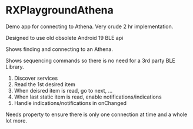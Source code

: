 # RXPlaygroundAthena
Demo app for connecting to Athena. Very crude 2 hr implementation.


Designed to use old obsolete Android 19 BLE api

Shows finding and connecting to an Athena.

Shows sequencing commands so there is no need for a 3rd party BLE Library.

1. Discover services
2. Read the 1st desired item
3. When deisred item is read, go to next, ...
4. When last static item is read, enable notifications/indications
5. Handle indications/notifications in onChanged

Needs property to ensure there is only one connection at time and a whole lot more.
